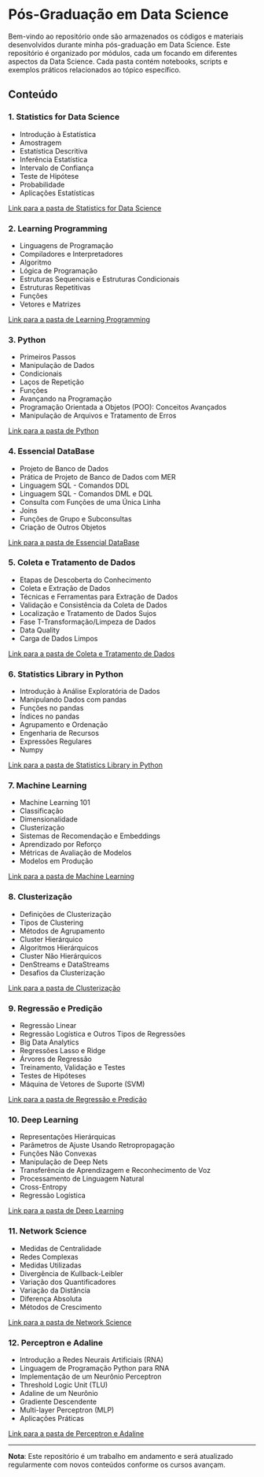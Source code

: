 # Pós-Graduação em Data Science 

Bem-vindo ao repositório onde são armazenados os códigos e materiais desenvolvidos durante minha pós-graduação em Data Science. Este repositório é organizado por módulos, cada um focando em diferentes aspectos da Data Science. Cada pasta contém notebooks, scripts e exemplos práticos relacionados ao tópico específico.

## Conteúdo

### 1. Statistics for Data Science
- Introdução à Estatística
- Amostragem
- Estatística Descritiva
- Inferência Estatística
- Intervalo de Confiança
- Teste de Hipótese
- Probabilidade
- Aplicações Estatísticas

[Link para a pasta de Statistics for Data Science](./Statistics_for_Data_Science)

### 2. Learning Programming
- Linguagens de Programação
- Compiladores e Interpretadores
- Algoritmo
- Lógica de Programação
- Estruturas Sequenciais e Estruturas Condicionais
- Estruturas Repetitivas
- Funções
- Vetores e Matrizes

[Link para a pasta de Learning Programming](./Learning_Programming)

### 3. Python
- Primeiros Passos
- Manipulação de Dados
- Condicionais
- Laços de Repetição
- Funções
- Avançando na Programação
- Programação Orientada a Objetos (POO): Conceitos Avançados
- Manipulação de Arquivos e Tratamento de Erros

[Link para a pasta de Python](./Python)

### 4. Essencial DataBase
- Projeto de Banco de Dados
- Prática de Projeto de Banco de Dados com MER
- Linguagem SQL - Comandos DDL
- Linguagem SQL - Comandos DML e DQL
- Consulta com Funções de uma Única Linha
- Joins
- Funções de Grupo e Subconsultas
- Criação de Outros Objetos

[Link para a pasta de Essencial DataBase](./Essencial_DataBase)

### 5. Coleta e Tratamento de Dados
- Etapas de Descoberta do Conhecimento
- Coleta e Extração de Dados
- Técnicas e Ferramentas para Extração de Dados
- Validação e Consistência da Coleta de Dados
- Localização e Tratamento de Dados Sujos
- Fase T-Transformação/Limpeza de Dados
- Data Quality
- Carga de Dados Limpos

[Link para a pasta de Coleta e Tratamento de Dados](./Coleta_e_Tratamento_de_Dados)

### 6. Statistics Library in Python
- Introdução à Análise Exploratória de Dados
- Manipulando Dados com pandas
- Funções no pandas
- Índices no pandas
- Agrupamento e Ordenação
- Engenharia de Recursos
- Expressões Regulares
- Numpy

[Link para a pasta de Statistics Library in Python](./Statistics_Library_in_Python)

### 7. Machine Learning
- Machine Learning 101
- Classificação
- Dimensionalidade
- Clusterização
- Sistemas de Recomendação e Embeddings
- Aprendizado por Reforço
- Métricas de Avaliação de Modelos
- Modelos em Produção

[Link para a pasta de Machine Learning](./Machine_Learning)

### 8. Clusterização
- Definições de Clusterização
- Tipos de Clustering
- Métodos de Agrupamento
- Cluster Hierárquico
- Algoritmos Hierárquicos
- Cluster Não Hierárquicos
- DenStreams e DataStreams
- Desafios da Clusterização

[Link para a pasta de Clusterização](./Clusterizacao)

### 9. Regressão e Predição
- Regressão Linear
- Regressão Logística e Outros Tipos de Regressões
- Big Data Analytics
- Regressões Lasso e Ridge
- Árvores de Regressão
- Treinamento, Validação e Testes
- Testes de Hipóteses
- Máquina de Vetores de Suporte (SVM)

[Link para a pasta de Regressão e Predição](./Regressao_e_Predicao)

### 10. Deep Learning
- Representações Hierárquicas
- Parâmetros de Ajuste Usando Retropropagação
- Funções Não Convexas
- Manipulação de Deep Nets
- Transferência de Aprendizagem e Reconhecimento de Voz
- Processamento de Linguagem Natural
- Cross-Entropy
- Regressão Logística

[Link para a pasta de Deep Learning](./Deep_Learning)

### 11. Network Science
- Medidas de Centralidade
- Redes Complexas
- Medidas Utilizadas
- Divergência de Kullback-Leibler
- Variação dos Quantificadores
- Variação da Distância
- Diferença Absoluta
- Métodos de Crescimento

[Link para a pasta de Network Science](./Network_Science)

### 12. Perceptron e Adaline
- Introdução a Redes Neurais Artificiais (RNA)
- Linguagem de Programação Python para RNA
- Implementação de um Neurônio Perceptron
- Threshold Logic Unit (TLU)
- Adaline de um Neurônio
- Gradiente Descendente
- Multi-layer Perceptron (MLP)
- Aplicações Práticas

[Link para a pasta de Perceptron e Adaline](./Perceptron_e_Adaline)

---

**Nota**: Este repositório é um trabalho em andamento e será atualizado regularmente com novos conteúdos conforme os cursos avançam.
